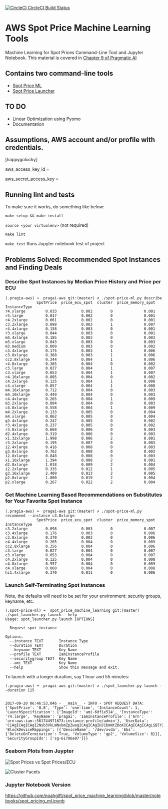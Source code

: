 [![CircleCI CircleCI Build Status](https://circleci.com/gh/noahgift/spot_price_machine_learning/tree/master.svg?style=svg)](https://circleci.com/gh/noahgift/spot_price_machine_learning/tree/master)

# AWS Spot Price Machine Learning Tools

Machine Learning for Spot Prices Command-Line Tool and Jupyter Notebook.  This material is covered in [Chapter 9 of Pragmatic AI](https://www.amazon.com/Pragmatic-AI-Introduction-Cloud-based-Learning/dp/0134863860)

## Contains two command-line tools

* [Spot Price ML](https://github.com/noahgift/spot_price_machine_learning/blob/master/spot-price-ml.py)
* [Spot Price Launcher](https://github.com/noahgift/spot_price_machine_learning/blob/master/spot_launcher.py)


## TO DO

* Linear Optimization using Pyomo
* Documentation

## Assumptions, AWS account and/or profile with credentials.

[happygolucky]

aws_access_key_id = <foo>

aws_secret_access_key = <bar>

## Running lint and tests

To make sure it works, do something like below:

```make setup && make install```

```source <your virtualenv>``` (not required)

```make lint```

```make test``` Runs Jupyter notebook test of project

## Problems Solved:  Recommended Spot Instances and Finding Deals


### Describe Spot Instances by Median Price History and Price per ECU

```
(.pragia-aws) ➜  pragai-aws git:(master) ✗ ./spot-price-ml.py describe
              SpotPrice  price_ecu_spot  cluster  price_memory_spot
InstanceType                                                       
r4.xlarge         0.033           0.002        0              0.001
r4.large          0.017           0.002        0              0.001
r4.2xlarge        0.061           0.002        0              0.001
c3.2xlarge        0.098           0.003        1              0.007
r4.4xlarge        0.158           0.003        0              0.001
r3.xlarge         0.044           0.003        0              0.001
m4.4xlarge        0.185           0.003        0              0.003
m3.xlarge         0.043           0.003        0              0.003
m3.medium         0.009           0.003        0              0.002
c3.4xlarge        0.175           0.003        1              0.006
c3.8xlarge        0.368           0.003        1              0.006
cc2.8xlarge       0.344           0.004        1              0.006
r4.8xlarge        0.385           0.004        0              0.002
c3.large          0.027           0.004        1              0.007
c3.xlarge         0.053           0.004        1              0.007
r4.16xlarge       0.805           0.004        0              0.002
c4.2xlarge        0.125           0.004        1              0.008
c4.xlarge         0.057           0.004        1              0.008
m4.16xlarge       0.712           0.004        0              0.003
m4.10xlarge       0.440           0.004        0              0.003
c4.4xlarge        0.265           0.004        1              0.009
m3.2xlarge        0.094           0.004        0              0.003
c4.8xlarge        0.558           0.004        1              0.009
m4.2xlarge        0.133           0.005        0              0.004
m4.xlarge         0.062           0.005        0              0.004
g3.4xlarge        0.247           0.005        0              0.002
r3.4xlarge        0.237           0.005        0              0.002
r3.8xlarge        0.668           0.006        0              0.003
d2.4xlarge        0.319           0.006        0              0.003
x1.32xlarge       1.998           0.006        2              0.001
r3.2xlarge        0.195           0.007        0              0.003
i2.4xlarge        0.416           0.008        0              0.003
g3.8xlarge        0.762           0.008        0              0.003
i2.8xlarge        0.848           0.008        0              0.003
x1.16xlarge       1.394           0.008        2              0.001
d2.8xlarge        1.018           0.009        2              0.004
i2.2xlarge        0.335           0.012        1              0.005
g3.16xlarge       2.409           0.013        2              0.005
p2.8xlarge        1.800           0.019        2              0.004
p2.xlarge         0.267           0.022        2              0.004
```


### Get Machine Learning Based Recommendations on Substitutes for Your Favorite Spot Instance

```
(.pragia-aws) ➜  pragai-aws git:(master) ✗ ./spot-price-ml.py recommend --instance c3.8xlarge 
              SpotPrice  price_ecu_spot  cluster  price_memory_spot
InstanceType                                                       
c3.2xlarge        0.098           0.003        0              0.007
c3.4xlarge        0.176           0.003        0              0.006
c3.8xlarge        0.370           0.003        0              0.006
c4.4xlarge        0.265           0.004        0              0.009
cc2.8xlarge       0.356           0.004        0              0.006
c3.large          0.027           0.004        0              0.007
c3.xlarge         0.053           0.004        0              0.007
c4.2xlarge        0.125           0.004        0              0.008
c4.8xlarge        0.557           0.004        0              0.009
c4.xlarge         0.060           0.004        0              0.008
hi1.4xlarge       0.370           0.011        0              0.006
```
### Launch Self-Terminating Spot Instances

Note, the defaults will need to be set for your environment:  security groups, keyname, etc.

```
(.spot-price-ml) ➜  spot_price_machine_learning git:(master) ./spot_launcher.py launch --help         
Usage: spot_launcher.py launch [OPTIONS]

  Request spot instance

Options:
  --instance TEXT       Instance Type
  --duration TEXT       Duration
  --keyname TEXT        Key Name
  --profile TEXT        IamInstanceProfile
  --securitygroup TEXT  Key Name
  --ami TEXT            Key Name
  --help                Show this message and exit.

```
To launch with a longer duration, say 1 hour and 55 minutes:
```
(.pragia-aws) ➜  pragai-aws git:(master) ✗ ./spot_launcher.py launch --duration 115


2017-09-20 06:46:53,046 - __main__ - INFO - SPOT REQUEST DATA: {'SpotPrice': '0.8', 'Type': 'one-time', 'InstanceCount': 1, 'LaunchSpecification': {'ImageId': 'ami-6df1e514', 'InstanceType': 'r4.large', 'KeyName': 'pragai', 'IamInstanceProfile': {'Arn': 'arn:aws:iam::561744971673:instance-profile/admin'}, 'UserData': 'CiAgICAgICAgI2Nsb3VkLWNvbmZpZwogICAgICAgIHJ1bmNtZDoKICAgICAgICAgLSBlY2hvICJoYWx0IiB8IGF0IG5vdyArIDExNSBtaW4KICAgIA==', 'BlockDeviceMappings': [{'DeviceName': '/dev/xvda', 'Ebs': {'DeleteOnTermination': True, 'VolumeType': 'gp2', 'VolumeSize': 8}}], 'SecurityGroupIds': ['sg-61706e07']}}
```


### Seaborn Plots from Juypter
![Spot Prices vs Spot Prices/ECU](https://user-images.githubusercontent.com/58792/30277517-e7016f3e-96bc-11e7-8dc9-348791ba7b47.png)

![Cluster Facets](https://user-images.githubusercontent.com/58792/30278742-2380d3d4-96c0-11e7-951a-e2fd76f6e603.png)

### Jupyter Notebook Version

https://github.com/noahgift/spot_price_machine_learning/blob/master/notebooks/spot_pricing_ml.ipynb

